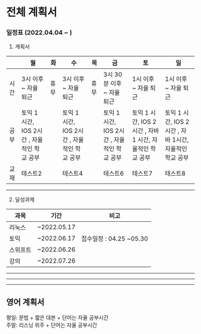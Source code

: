 # 전체 계획서
### 일정표 (2022.04.04 ~ )

1. 계획서

| |월|화|수|목|금|토|일|
|------|---|---|---|---|---|---|---|
|시간|3시 이후 ~ 자율 퇴근|휴무|3시 이후 ~ 자율 퇴근|휴무|3시 30분 이후 ~ 자율 퇴근|1시 이후 ~ 자율 퇴근|1시 이후 ~ 자율 퇴근|
|공부|토익 1 시간, IOS 2시간 , 자율적인 학교 공부||토익 1 시간, IOS 2시간 , 자율적인 학교 공부||토익 1 시간, IOS 2시간 , 자율적인 학교 공부|토익 1 시간, IOS 2시간 , 자바 1 시간, 자율적인 학교 공부|토익 1 시간, IOS 2시간 , 자바 1시간, 자율적인 학교 공부
|교재 |테스트2||테스트4||테스트6|테스트7|테스트8

---
2. 달성과제

|과목|기간|비고
|---|---|---
|리눅스|~2022.05.17|
|토익|~2022.06.17| 접수일정 : 04.25 ~05.30
|스위프트|~2022.06.26|
|강의|~2022.07.26|

---
---
---

## 영어 계획서
평일: 문법 + 짧은 대본 + 단어는 자율 공부시간  
주말: 리스닝 위주 + 단어는 자율 공부시간
